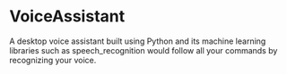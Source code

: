 # VoiceAssistant
A desktop voice assistant built using Python and its machine learning libraries such as speech_recognition would follow all your commands by recognizing your voice.
